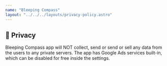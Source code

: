 ```yaml
---
name: "Bleeping Compass"
layout: "../../../layouts/privacy-policy.astro"
---
```


## 🔏 Privacy
Bleeping Compass app will NOT collect, send or send or sell any data from the users to any private servers.
The app has Google Ads services built-in, which can be disabled for free inside the settings.